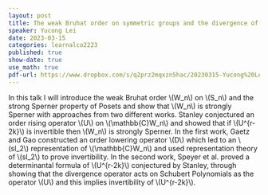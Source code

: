 ```yaml
---
layout: post
title: The weak Bruhat order on symmetric groups and the divergence of Schubert Polynomials
speaker: Yucong Lei
date: 2023-03-15
categories: learnalco2223
published: true
show-date: true
use_math: true
pdf-url: https://www.dropbox.com/s/q2prz2mqxzn5hac/20230315-Yucong%20Lei_%20Strong%20Sperner%20property%20of%20weak%20Bruhat%20orders%20on%20Sn.pdf?dl=0
---
```

In this talk I will introduce the weak Bruhat order \\(W_n\\) on \\(S_n\\) and the strong Sperner property of Posets and show that \\(W_n\\) is strongly Sperner with approaches from two different works. Stanley conjectured an order rising operator \\(U\\) on \\(\mathbb{C}W_n\\) and showed that if \\(U^{r-2k}\\) is invertible then \\(W_n\\) is strongly Sperner. In the first work, Gaetz and Gao constructed an order lowering operator \\(D\\) which led to an \\(sl_2\\) representation of \\(\mathbb{C}W_n\\) and used representation theory of \\(sl_2\\) to prove invertibility. In the second work, Speyer et al. proved a determinantal formula of \\(U^{r-2k}\\) conjectured by Stanley, through showing that the divergence operator acts on Schubert Polynomials as the operator \\(U\\) and this implies invertibility of \\(U^{r-2k}\\).

